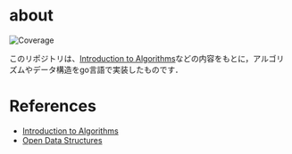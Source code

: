# about
![Coverage](https://img.shields.io/badge/Coverage-88.2%25-brightgreen)

このリポジトリは、[Introduction to Algorithms](https://mitpress.mit.edu/9780262046305/introduction-to-algorithms/)などの内容をもとに，アルゴリズムやデータ構造をgo言語で実装したものです．

# References
- [Introduction to Algorithms](https://mitpress.mit.edu/9780262046305/introduction-to-algorithms/)
- [Open Data Structures](https://opendatastructures.org/)
